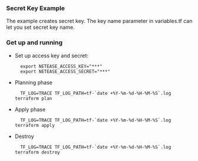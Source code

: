 ### Secret Key Example

The example creates secret key. The key name parameter in variables.tf can let you set secret key name.

### Get up and running

* Set up access key and secret:

        export NETEASE_ACCESS_KEY="***"
        export NETEASE_ACCESS_SECRET="***"

* Planning phase

		TF_LOG=TRACE TF_LOG_PATH=tf-`date +%Y-%m-%d-%H-%M-%S`.log terraform plan

* Apply phase

		TF_LOG=TRACE TF_LOG_PATH=tf-`date +%Y-%m-%d-%H-%M-%S`.log terraform apply

* Destroy

		TF_LOG=TRACE TF_LOG_PATH=tf-`date +%Y-%m-%d-%H-%M-%S`.log terraform destroy